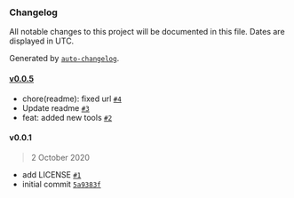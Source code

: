 ### Changelog

All notable changes to this project will be documented in this file. Dates are displayed in UTC.

Generated by [`auto-changelog`](https://github.com/CookPete/auto-changelog).

#### [v0.0.5](https://github.com/jannomeister/nesty/compare/v0.0.1...v0.0.5)

- chore(readme): fixed url [`#4`](https://github.com/jannomeister/nesty/pull/4)
- Update readme [`#3`](https://github.com/jannomeister/nesty/pull/3)
- feat: added new tools [`#2`](https://github.com/jannomeister/nesty/pull/2)

#### v0.0.1

> 2 October 2020

- add LICENSE [`#1`](https://github.com/jannomeister/nesty/pull/1)
- initial commit [`5a9383f`](https://github.com/jannomeister/nesty/commit/5a9383f2f23bf0379a46c6f370fbc6e6897b6f83)
